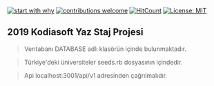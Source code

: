 [![start with why](https://img.shields.io/badge/start%20with-why%3F-brightgreen.svg?style=flat)](https://gitlab.com/kodiasoft/intern/2019/wikis/BackEnd)
[![contributions welcome](https://img.shields.io/badge/contributions-welcome-brightgreen.svg?style=flat)](https://github.com/soullreaver/kodia-intern-project/issues)
[![HitCount](http://hits.dwyl.io/soullreaver/kodia-intern-project.svg)](http://hits.dwyl.io/soullreaver/kodia-intern-project)
[![License: MIT](https://img.shields.io/badge/License-MIT-blue.svg)](https://opensource.org/licenses/MIT)


## 2019 Kodiasoft Yaz Staj Projesi

>Verıtabanı DATABASE adlı klasörün içinde bulunmaktadır.

>Türkiye'deki üniversiteler seeds.rb dosyasının içindedir.

>Api localhost:3001/api/v1 adresinden çağrılmalıdır.














